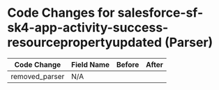 # Code Changes for salesforce-sf-sk4-app-activity-success-resourcepropertyupdated (Parser)

| Code Change | Field Name | Before | After |
|-------------|------------|--------|-------|
| removed_parser | N/A |  |  |